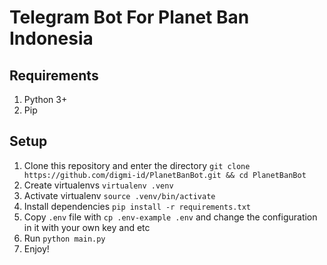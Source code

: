 # Telegram Bot For Planet Ban Indonesia

## Requirements
1. Python 3+
2. Pip

## Setup
1. Clone this repository and enter the directory `git clone https://github.com/digmi-id/PlanetBanBot.git && cd PlanetBanBot`
2. Create virtualenvs `virtualenv .venv`
3. Activate virtualenv `source .venv/bin/activate`
4. Install dependencies `pip install -r requirements.txt`
5. Copy `.env` file with `cp .env-example .env` and change the configuration in it with your own key and etc
6. Run `python main.py`
7. Enjoy!
